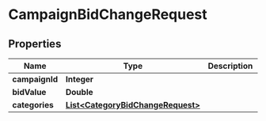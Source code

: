 
# CampaignBidChangeRequest

## Properties
Name | Type | Description | Notes
------------ | ------------- | ------------- | -------------
**campaignId** | **Integer** |  |  [optional]
**bidValue** | **Double** |  |  [optional]
**categories** | [**List&lt;CategoryBidChangeRequest&gt;**](CategoryBidChangeRequest.md) |  |  [optional]



